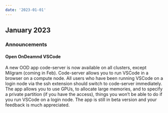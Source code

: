 ```yaml
---
date: '2023-01-01'
---
```


## January 2023

### Announcements

#### Open OnDeamnd VSCode

A new OOD app code-server is now available on all clusters, except Milgram (coming in Feb). Code-server allows you to run VSCode in a browser on a compute node. All users who have been running VSCode on a login node via the ssh extension should switch to code-server immediately.  The app allows you to use GPUs, to allocate large memories, and to specify a private partition (if you have the access), things you won’t be able to do if you run VSCode on a login node. The app is still in beta version and your feedback is much appreciated.